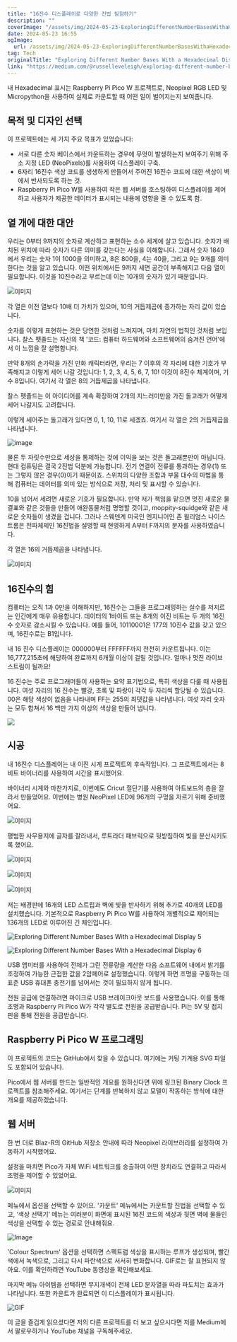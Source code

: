 ```yaml
---
title: "16진수 디스플레이로 다양한 진법 탐험하기"
description: ""
coverImage: "/assets/img/2024-05-23-ExploringDifferentNumberBasesWithaHexadecimalDisplay_0.png"
date: 2024-05-23 16:55
ogImage:
  url: /assets/img/2024-05-23-ExploringDifferentNumberBasesWithaHexadecimalDisplay_0.png
tag: Tech
originalTitle: "Exploring Different Number Bases With a Hexadecimal Display"
link: "https://medium.com/@russelleveleigh/exploring-different-number-bases-with-a-hexadecimal-display-d1d2c726263b"
---
```


내 Hexadecimal 표시는 Raspberry Pi Pico W 프로젝트로, Neopixel RGB LED 및 Micropython을 사용하여 실제로 카운트할 때 어떤 일이 벌어지는지 보여줍니다.

## 목적 및 디자인 선택

이 프로젝트에는 세 가지 주요 목표가 있었습니다:

- 서로 다른 숫자 베이스에서 카운트하는 경우에 무엇이 발생하는지 보여주기 위해 주소 지정 LED (NeoPixels)를 사용하여 디스플레이 구축.
- 6자리 16진수 색상 코드를 생생하게 만들어서 주어진 16진수 코드에 대한 색상이 벽에서 반사되도록 하는 것.
- Raspberry Pi Pico W를 사용하여 작은 웹 서버를 호스팅하여 디스플레이를 제어하고 사용자가 제공한 데이터가 표시되는 내용에 영향을 줄 수 있도록 함.

<div class="content-ad"></div>

## 열 개에 대한 대안

우리는 0부터 9까지의 숫자로 계산하고 표현하는 소수 세계에 살고 있습니다. 숫자가 배치된 위치에 따라 숫자가 다른 의미를 갖는다는 사실을 이해합니다. 그래서 숫자 1849에서 우리는 숫자 1이 1000을 의미하고, 8은 800을, 4는 40을, 그리고 9는 9개를 의미한다는 것을 알고 있습니다. 어떤 위치에서든 9까지 세면 공간이 부족해지고 다음 열이 필요합니다. 이것을 10진수라고 부르는데 이는 10개의 숫자가 있기 때문입니다.

![이미지](https://miro.medium.com/v2/resize:fit:1400/1*FYV5OPPBmrceJd0d4lIp9A.gif)

각 열은 이전 열보다 10배 더 가치가 있으며, 10의 거듭제곱에 증가하는 자리 값이 있습니다.

<div class="content-ad"></div>

숫자를 이렇게 표현하는 것은 당연한 것처럼 느껴지며, 마치 자연의 법칙인 것처럼 보입니다. 찰스 펫졸드는 자신의 책 '코드: 컴퓨터 하드웨어와 소프트웨어의 숨겨진 언어'에서 이 느낌을 잘 설명합니다.

만약 8개의 손가락을 가진 만화 캐릭터라면, 우리는 7 이후의 각 자리에 대한 기호가 부족해지고 이렇게 세어 나갈 것입니다: 1, 2, 3, 4, 5, 6, 7, 10! 이것이 8진수 체계이며, 기수 8입니다. 여기서 각 열은 8의 거듭제곱을 나타냅니다.

찰스 펫졸드는 이 아이디어를 계속 확장하여 2개의 지느러미만을 가진 돌고래가 어떻게 세어 나갈지도 고려합니다.

<div class="content-ad"></div>

이렇게 세어주는 돌고래가 있다면 0, 1, 10, 11로 세겠죠. 여기서 각 열은 2의 거듭제곱을 나타냅니다.

![image](https://miro.medium.com/v2/resize:fit:1400/1*1ClifUAqF-Tgv91PW9Mgrw.gif)

물론 두 자릿수만으로 세상을 통제하는 것에 이익을 보는 것은 돌고래뿐만이 아닙니다. 현대 컴퓨팅은 결국 2진법 덕분에 가능합니다. 전기 연결이 전류를 통과하는 경우(1) 또는 그렇지 않은 경우(0)이기 때문이죠. 스위치의 다양한 조합과 부울 대수의 마법을 통해 컴퓨터는 데이터를 의미 있는 방식으로 저장, 처리 및 표시할 수 있습니다.

10을 넘어서 세려면 새로운 기호가 필요합니다. 만약 저가 책임을 맡으면 멋진 새로운 물결표와 같은 것들을 만들어 애완동물처럼 명명할 것이고, moppity-squidge와 같은 새로운 숫자들이 생겼을 겁니다. 그러나 스웨덴계 미국인 엔지니어인 존 윌리엄스 나이스트롬은 전파체제인 16진법을 설명할 때 현명하게 A부터 F까지의 문자를 사용하였습니다.

<div class="content-ad"></div>

각 열은 16의 거듭제곱을 나타냅니다.

![이미지](https://miro.medium.com/v2/resize:fit:1400/1*fU7lvzbf1q7uzkeJqT7lFw.gif)

## 16진수의 힘

컴퓨터는 오직 1과 0만을 이해하지만, 16진수는 그들을 프로그래밍하는 실수를 저지르는 인간에게 매우 유용합니다. 데이터의 1바이트 또는 8개의 이진 비트는 두 개의 16진수 숫자로 감소시킬 수 있습니다. 예를 들어, 10110001은 177의 10진수 값을 갖고 있으며, 16진수로는 B1입니다.

<div class="content-ad"></div>

내 16 진수 디스플레이는 000000부터 FFFFFF까지 천천히 카운트됩니다. 이는 16,777,215초에 해당하여 완료까지 6개월 이상이 걸릴 것입니다. 얼마나 멋진 라이브 스트림이 될까요!

16 진수는 주로 프로그래머들이 사용하는 요약 표기법으로, 특히 색상을 다룰 때 사용됩니다. 여섯 자리의 16 진수는 빨강, 초록 및 파랑이 각각 두 자리씩 할당될 수 있습니다. 00은 해당 색상이 없음을 나타내며 FF는 255의 최댓값을 나타냅니다. 여섯 자리 숫자는 모두 합쳐서 16 백만 가지 이상의 색상을 만들어 냅니다.

<img src="/assets/img/2024-05-23-ExploringDifferentNumberBasesWithaHexadecimalDisplay_0.png" />

## 시공

<div class="content-ad"></div>

내 16진수 디스플레이는 내 이진 시계 프로젝트의 후속작입니다. 그 프로젝트에서는 8비트 바이너리를 사용하여 시간을 표시했어요.

바이너리 시계와 마찬가지로, 이번에도 Cricut 절단기를 사용하여 아트보드의 층을 잘라서 만들었어요. 이번에는 병원 NeoPixel LED에 96개의 구멍을 자르기 위해 준비했어요.

![이미지](/assets/img/2024-05-23-ExploringDifferentNumberBasesWithaHexadecimalDisplay_1.png)

평범한 사무용지에 글자를 잘라내서, 루트라더 패브릭으로 뒷받침하여 빛을 분산시키도록 했어요.

<div class="content-ad"></div>

![이미지](/assets/img/2024-05-23-ExploringDifferentNumberBasesWithaHexadecimalDisplay_2.png)

![이미지](/assets/img/2024-05-23-ExploringDifferentNumberBasesWithaHexadecimalDisplay_3.png)

![이미지](/assets/img/2024-05-23-ExploringDifferentNumberBasesWithaHexadecimalDisplay_4.png)

저는 배경판에 16개의 LED 스트립과 벽에 빛을 반사하기 위해 추가로 40개의 LED를 설치했습니다. 기본적으로 Raspberry Pi Pico W를 사용하여 개별적으로 제어되는 136개의 LED로 이루어진 긴 체인입니다.

<div class="content-ad"></div>

![Exploring Different Number Bases With a Hexadecimal Display 5](/assets/img/2024-05-23-ExploringDifferentNumberBasesWithaHexadecimalDisplay_5.png)

![Exploring Different Number Bases With a Hexadecimal Display 6](/assets/img/2024-05-23-ExploringDifferentNumberBasesWithaHexadecimalDisplay_6.png)

USB 앰미터를 사용하여 전체가 그린 전류량을 계산한 다음 소프트웨어 내에서 밝기를 조정하여 가능한 근접한 값을 2암페어로 설정했습니다. 이렇게 하면 조명을 구동하는 데 표준 USB 휴대폰 충전기를 넘어서는 것이 필요하지 않게 됩니다.

전원 공급에 연결하려면 마이크로 USB 브레이크아웃 보드를 사용했습니다. 이를 통해 조명과 Raspberry Pi Pico W가 각각 별도로 전원을 공급받습니다. Pi는 5V 및 접지 핀을 통해 전원을 공급받습니다.

<div class="content-ad"></div>

## Raspberry Pi Pico W 프로그래밍

이 프로젝트의 코드는 GitHub에서 찾을 수 있습니다. 여기에는 커팅 기계용 SVG 파일도 포함되어 있습니다.

Pico에서 웹 서버를 만드는 일반적인 개요를 원하신다면 위에 링크된 Binary Clock 프로젝트를 참조해주세요. 여기서는 단계를 반복하지 않고 모델이 작동하는 방식에 대한 개요를 제공하겠습니다.

## 웹 서버

<div class="content-ad"></div>

한 번 더로 Blaz-R의 GitHub 저장소 안내에 따라 Neopixel 라이브러리를 설정하여 가동하기 시작했어요.

설정을 마치면 Pico가 자체 WiFi 네트워크를 송출하여 어떤 장치라도 연결하고 따라서 조명을 제어할 수 있었어요.

![이미지](/assets/img/2024-05-23-ExploringDifferentNumberBasesWithaHexadecimalDisplay_7.png)

메뉴에서 옵션을 선택할 수 있어요. '카운트' 메뉴에서는 카운트할 진법을 선택할 수 있고, ‘색상 선택기’ 메뉴는 여러분이 화면에 표시된 16진 코드의 색상과 뒷면 벽에 물들인 색상을 선택할 수 있는 경로로 안내해줘요.

<div class="content-ad"></div>

![Image](/assets/img/2024-05-23-ExploringDifferentNumberBasesWithaHexadecimalDisplay_8.png)

'Colour Spectrum' 옵션을 선택하면 스펙트럼 색상을 표시하는 루프가 생성되며, 빨간색에서 녹색으로, 그리고 다시 파란색으로 서서히 변화합니다. GIF로는 잘 표현되지 않아요. 이를 확인하려면 YouTube 동영상을 확인해보세요.

마지막 메뉴 아이템을 선택하면 무지개색이 전체 LED 문자열을 따라 파도치는 효과가 나타납니다. 또한 카운트가 완료되면 이 디스플레이가 표시됩니다.

![GIF](https://miro.medium.com/v2/resize:fit:1400/1*M6RlO4NuI97PLc7m8kz9Eg.gif)

<div class="content-ad"></div>

이 글을 즐겁게 읽으셨다면 저의 다른 프로젝트를 더 보고 싶으시다면 저를 Medium에서 팔로우하거나 YouTube 채널을 구독해주세요.
